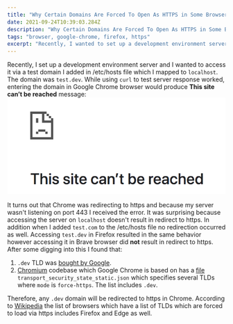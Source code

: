 ```yaml
---
title: "Why Certain Domains Are Forced To Open As HTTPS in Some Browsers"
date: 2021-09-24T10:39:03.284Z
description: "Why Certain Domains Are Forced To Open As HTTPS in Some Browsers"
tags: "browser, google-chrome, firefox, https"
excerpt: "Recently, I wanted to set up a development environment server and I wanted to access it via a test domain I added in /etc/hosts file which I mapped to localhost..."
---
```


Recently, I set up a development environment server and I wanted to access it via a test domain I added in /etc/hosts file which I mapped to `localhost`. The domain was `test.dev`. While using `curl` to test server response worked, entering the domain in Google Chrome browser would produce **This site can’t be reached** message:
![This site can’t be reached](./site_cant_be_reached.png)

It turns out that Chrome was redirecting to https and because my server wasn't listening on port 443 I received the error. It was surprising because accessing the server on `localhost` doesn't result in redirect to https. In addition when I added `test.com` to the /etc/hosts file no redirection occurred as well. Accessing `test.dev` in Firefox resulted in the same behavior however accessing it in Brave browser did **not** result in redirect to https. After some digging into this I found that:

1. `.dev` TLD was [bought by Google](https://icannwiki.org/.dev).
2. [Chromium](<https://en.wikipedia.org/wiki/Chromium_(web_browser)>) codebase which Google Chrome is based on has a [file](https://chromium.googlesource.com/chromium/src.git/+/63.0.3239.118/net/http/transport_security_state_static.json#259) `transport_security_state_static.json` which specifies several TLDs where `mode` is `force-https`. The list includes `.dev`.

Therefore, any `.dev` domain will be redirected to https in Chrome. According to [Wikipedia](https://en.wikipedia.org/wiki/HTTP_Strict_Transport_Security#Limitations) the list of browsers which have a list of TLDs which are forced to load via https includes Firefox and Edge as well.
